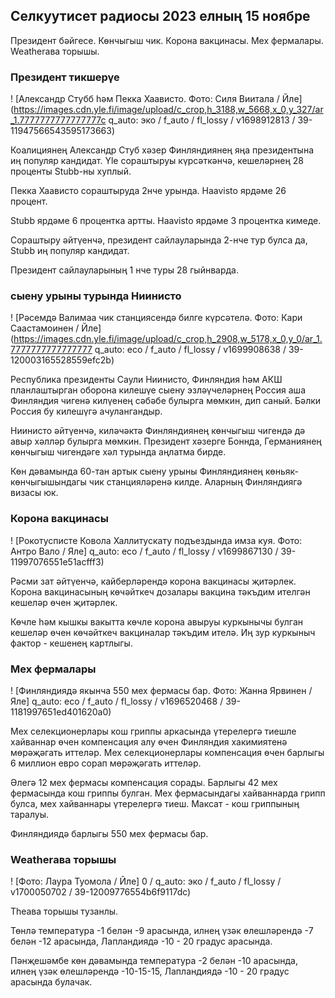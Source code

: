 ## Селкуутисет радиосы 2023 елның 15 ноябре

Президент бәйгесе. Көнчыгыш чик. Корона вакцинасы. Мех фермалары. Weatherава торышы.

### Президент тикшерүе

! [Александр Стубб һәм Пекка Хаависто. Фото: Силя Виитала / Йле] (https://images.cdn.yle.fi/image/upload/c_crop,h_3188,w_5668,x_0,y_327/ar_1.7777777777777777c q_auto: эко / f_auto / fl_lossy / v1698912813 / 39-11947566543595173663)

Коалициянең Александр Стуб хәзер Финляндиянең яңа президентына иң популяр кандидат. Yle сораштыруы күрсәткәнчә, кешеләрнең 28 проценты Stubb-ны хуплый.

Пекка Хаависто сораштыруда 2нче урында. Haavisto ярдәме 26 процент.

Stubb ярдәме 6 процентка артты. Haavisto ярдәме 3 процентка кимеде.

Сораштыру әйтүенчә, президент сайлауларында 2-нче тур булса да, Stubb иң популяр кандидат.

Президент сайлауларының 1 нче туры 28 гыйнварда.

### сыену урыны турында Ниинисто

! [Рәсемдә Валимаа чик станциясендә билге күрсәтелә. Фото: Кари Саастамоинен / Йле] (https://images.cdn.yle.fi/image/upload/c_crop,h_2908,w_5178,x_0,y_0/ar_1.7777777777777777 q_auto: eco / f_auto / fl_lossy / v1699908638 / 39-120003165528559efc2b)

Республика президенты Саули Ниинисто, Финляндия һәм АКШ планлаштырган оборона килешүе сыену эзләүчеләрнең Россия аша Финляндия чигенә килүенең сәбәбе булырга мөмкин, дип саный. Бәлки Россия бу килешүгә ачулангандыр.

Ниинисто әйтүенчә, киләчәктә Финляндиянең көнчыгыш чигендә дә авыр хәлләр булырга мөмкин. Президент хәзерге Боннда, Германиянең көнчыгыш чигендәге хәл турында аңлатма бирде.

Көн дәвамында 60-тан артык сыену урыны Финляндиянең көньяк-көнчыгышындагы чик станцияләренә килде. Аларның Финляндиягә визасы юк.

### Корона вакцинасы

! [Рокотусписте Ковола Халлитускату подъездында имза куя. Фото: Антро Вало / Яле] q_auto: eco / f_auto / fl_lossy / v1699867130 / 39-11997076551e51acfff3)

Рәсми зат әйтүенчә, кайберләрендә корона вакцинасы җитәрлек. Корона вакцинасының көчәйткеч дозалары вакцина тәкъдим ителгән кешеләр өчен җитәрлек.

Көчле һәм кышкы вакытта көчле корона авыруы куркынычы булган кешеләр өчен көчәйткеч вакциналар тәкъдим ителә. Иң зур куркыныч фактор - кешенең картлыгы.

### Мех фермалары

! [Финляндиядә якынча 550 мех фермасы бар. Фото: Жанна Ярвинен / Яле] q_auto: eco / f_auto / fl_lossy / v1696520468 / 39-1181997651ed401620a0)

Мех селекционерлары кош гриппы аркасында үтерелергә тиешле хайваннар өчен компенсация алу өчен Финляндия хакимиятенә мөрәҗәгать иттеләр. Мех селекционерлары компенсация өчен барлыгы 6 миллион евро сорап мөрәҗәгать иттеләр.

Әлегә 12 мех фермасы компенсация сорады. Барлыгы 42 мех фермасында кош гриппы булган. Мех фермасындагы хайваннарда грипп булса, мех хайваннары үтерелергә тиеш. Максат - кош гриппының таралуы.

Финляндиядә барлыгы 550 мех фермасы бар.

### Weatherава торышы

! [Фото: Лаура Туомола / Йле] 0 / q_auto: эко / f_auto / fl_lossy / v1700050702 / 39-12009776554b6f9117dc)

Theава торышы тузанлы.

Төнлә температура -1 белән -9 арасында, илнең үзәк өлешләрендә -7 белән -12 арасында, Лапландиядә -10 - 20 градус арасында.

Пәнҗешәмбе көн дәвамында температура -2 белән -10 арасында, илнең үзәк өлешләрендә -10-15-15, Лапландиядә -10 - 20 градус арасында булачак.